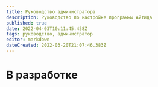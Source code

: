 ```yaml
---
title: Руководство администратора
description: Руководство по настройке программы Айтида
published: true
date: 2022-04-03T10:11:45.458Z
tags: руководство, администратор
editor: markdown
dateCreated: 2022-03-20T21:07:46.383Z
---
```


# В разработке
